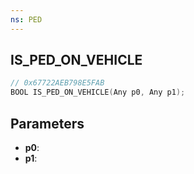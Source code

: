 ```yaml
---
ns: PED
---
```

## IS_PED_ON_VEHICLE

```c
// 0x67722AEB798E5FAB
BOOL IS_PED_ON_VEHICLE(Any p0, Any p1);
```

## Parameters
* **p0**:
* **p1**:
